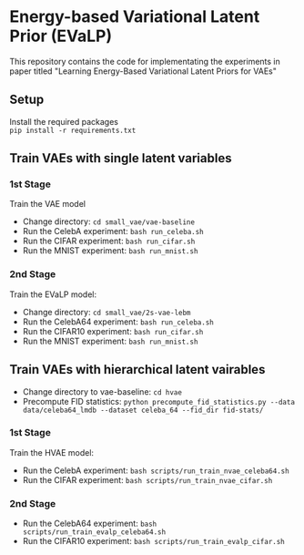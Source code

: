 # Energy-based Variational Latent Prior (EVaLP)

This repository contains the code for implementating the experiments in paper titled "Learning Energy-Based Variational Latent Priors for VAEs"  

## Setup  

Install the required packages  
  ``pip install -r requirements.txt``  

## Train VAEs with single latent variables  

### 1st Stage  

Train the VAE model  

- Change directory: ``cd small_vae/vae-baseline``
- Run the CelebA experiment: ``bash run_celeba.sh``
- Run the CIFAR experiment: ``bash run_cifar.sh``
- Run the MNIST experiment: ``bash run_mnist.sh``

### 2nd Stage  

Train the EVaLP model:  

- Change directory: ``cd small_vae/2s-vae-lebm``
- Run the CelebA64 experiment: ``bash run_celeba.sh``
- Run the CIFAR10 experiment: ``bash run_cifar.sh``
- Run the MNIST experiment: ``bash run_mnist.sh``

## Train VAEs with hierarchical latent vairables  

- Change directory to vae-baseline: ``cd hvae``
- Precompute FID statistics: ``python precompute_fid_statistics.py --data data/celeba64_lmdb --dataset celeba_64 --fid_dir fid-stats/``

### 1st Stage  

Train the HVAE model:  

- Run the CelebA experiment: ``bash scripts/run_train_nvae_celeba64.sh``
- Run the CIFAR experiment: ``bash scripts/run_train_nvae_cifar.sh``  

### 2nd Stage  

- Run the CelebA64 experiment: ``bash scripts/run_train_evalp_celeba64.sh``  
- Run the CIFAR10 experiment: ``bash scripts/run_train_evalp_cifar.sh``
